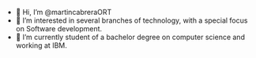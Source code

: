 - 👋 Hi, I’m @martincabreraORT
- 👀 I’m interested in several branches of technology, with a special focus on Software development.
- 🌱 I’m currently student of a bachelor degree on computer science and working at IBM.

<!---
martincabreraORT/martincabreraORT is a ✨ special ✨ repository because its `README.md` (this file) appears on your GitHub profile.
You can click the Preview link to take a look at your changes.
--->
